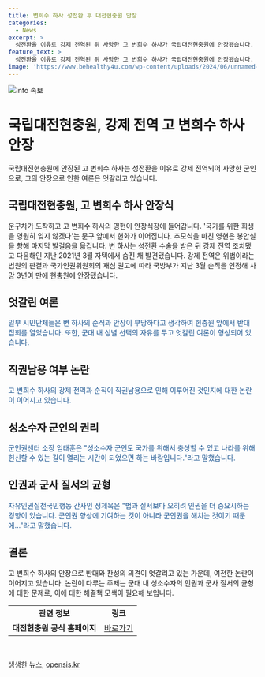 ```yaml
---
title: 변희수 하사 성전환 후 대전현충원 안장
categories:
  - News
excerpt: >
  성전환을 이유로 강제 전역된 뒤 사망한 고 변희수 하사가 국립대전현충원에 안장됐습니다. 객석과 안장을 반대하는 집회 엇갈린 여론을 보여줬습니다. 변 하사는 성전환 후 강제 전역 조치되었고, 3년여 후 현충원에 안장됐다. 군대 내 성별 선택의 자유를 둘러싼 엇갈린 여론 속에 변 하사는 영면에 들었습니다. 관련 시민 및 군인권 단체들은 이에 대한 반대와 우려를 표명했습니다.
feature_text: >
  성전환을 이유로 강제 전역된 뒤 사망한 고 변희수 하사가 국립대전현충원에 안장됐습니다. 객석과 안장을 반대하는 집회 엇갈린 여론을 보여줬습니다. 변 하사는 성전환 후 강제 전역 조치되었고, 3년여 후 현충원에 안장됐다. 군대 내 성별 선택의 자유를 둘러싼 엇갈린 여론 속에 변 하사는 영면에 들었습니다. 관련 시민 및 군인권 단체들은 이에 대한 반대와 우려를 표명했습니다.
image: 'https://www.behealthy4u.com/wp-content/uploads/2024/06/unnamed-file.png'
---
```


<p><img src="https://www.behealthy4u.com/wp-content/uploads/2024/06/unnamed-file.png" alt="info 속보" /></p>

<h1>국립대전현충원, 강제 전역 고 변희수 하사 안장</h1>

<p data-ke-size="size16">국립대전현충원에 안장된 고 변희수 하사는 성전환을 이유로 강제 전역되어 사망한 군인으로, 그의 안장으로 인한 여론은 엇갈리고 있습니다.</p>

<h2 data-ke-size="size26">국립대전현충원, 고 변희수 하사 안장식</h2>

<p>운구차가 도착하고 고 변희수 하사의 영현이 안장식장에 들어갑니다. '국가를 위한 희생을 영원히 잊지 않겠다'는 문구 앞에서 헌화가 이어집니다. 추모식을 마친 영현은 봉안실을 향해 마지막 발걸음을 옮깁니다. 변 하사는 성전환 수술을 받은 뒤 강제 전역 조치됐고 다음해인 지난 2021년 3월 자택에서 숨진 채 발견됐습니다. 강제 전역은 위법이라는 법원의 판결과 국가인권위원회의 재심 권고에 따라 국방부가 지난 3월 순직을 인정해 사망 3년여 만에 현충원에 안장됐습니다.</p>

<h2 data-ke-size="size26">엇갈린 여론</h2>

<p><span style="color: #1a5490;">일부 시민단체들은 변 하사의 순직과 안장이 부당하다고 생각하여 현충원 앞에서 반대 집회를 열었습니다. 또한, 군대 내 성별 선택의 자유를 두고 엇갈린 여론이 형성되어 있습니다.</span></p>

<h2 data-ke-size="size26">직권남용 여부 논란</h2>

<p><span style="color: #1a5490;">고 변희수 하사의 강제 전역과 순직이 직권남용으로 인해 이루어진 것인지에 대한 논란이 이어지고 있습니다.</span></p>

<h2 data-ke-size="size26">성소수자 군인의 권리</h2>

<p><span style="color: #1a5490;">군인권센터 소장 임태훈은 "성소수자 군인도 국가를 위해서 충성할 수 있고 나라를 위해 헌신할 수 있는 길이 열리는 시간이 되었으면 하는 바람입니다."라고 말했습니다.</span></p>

<h2 data-ke-size="size26">인권과 군사 질서의 균형</h2>

<p><span style="color: #1a5490;">자유인권실천국민행동 간사인 정제욱은 "법과 질서보다 오히려 인권을 더 중요시하는 경향이 있습니다. 군인권 향상에 기여하는 것이 아니라 군인권을 해치는 것이기 때문에…"라고 말했습니다.</span></p>

<h2 data-ke-size="size26">결론</h2>

<p>고 변희수 하사의 안장으로 반대와 찬성의 의견이 엇갈리고 있는 가운데, 여전한 논란이 이어지고 있습니다. 논란이 다루는 주제는 군대 내 성소수자의 인권과 군사 질서의 균형에 대한 문제로, 이에 대한 해결책 모색이 필요해 보입니다.</p>

<table>
    <tbody>
        <tr>
            <td style="text-align: center; height: 17px;"><b>관련 정보</b></td>
            <td style="text-align: center; height: 17px;"><b>링크</b></td>
        </tr>
        <tr>
            <td style="text-align: center; height: 17px;"><b>대전현충원 공식 홈페이지</b></td>
            <td style="text-align: center; height: 17px;"><a href="http://www.daejeoncemetery.co.kr/" target="_blank" rel="noopener">바로가기</a></td>
        </tr>
    </tbody>
</table>

<p data-ke-size="size16">&nbsp;</p>
생생한 뉴스, <a href="https://opensis.kr" rel="dofollow">opensis.kr</a>


